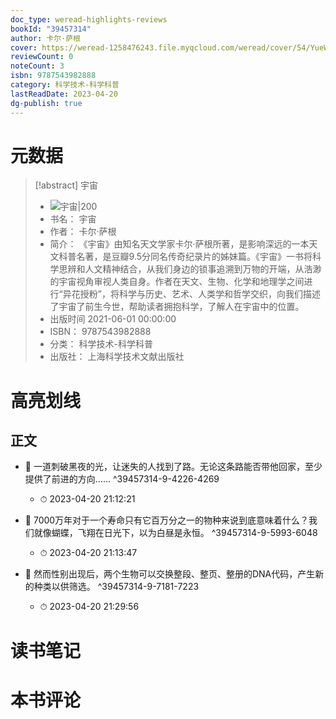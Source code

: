 ```yaml
---
doc_type: weread-highlights-reviews
bookId: "39457314"
author: 卡尔·萨根
cover: https://weread-1258476243.file.myqcloud.com/weread/cover/54/YueWen_39457314/t7_YueWen_39457314.jpg
reviewCount: 0
noteCount: 3
isbn: 9787543982888
category: 科学技术-科学科普
lastReadDate: 2023-04-20
dg-publish: true
---
```

# 元数据
> [!abstract] 宇宙
> - ![ 宇宙|200](https://weread-1258476243.file.myqcloud.com/weread/cover/54/YueWen_39457314/t7_YueWen_39457314.jpg)
> - 书名： 宇宙
> - 作者： 卡尔·萨根
> - 简介： 《宇宙》由知名天文学家卡尔·萨根所著，是影响深远的一本天文科普名著，是豆瓣9.5分同名传奇纪录片的姊妹篇。《宇宙》一书将科学思辨和人文精神结合，从我们身边的锁事追溯到万物的开端，从浩渺的宇宙视角审视人类自身。作者在天文、生物、化学和地理学之间进行“异花授粉”，将科学与历史、艺术、人类学和哲学交织，向我们描述了宇宙了前生今世，帮助读者拥抱科学，了解人在宇宙中的位置。
> - 出版时间 2021-06-01 00:00:00
> - ISBN： 9787543982888
> - 分类： 科学技术-科学科普
> - 出版社： 上海科学技术文献出版社

# 高亮划线

## 正文


- 📌 一道刺破黑夜的光，让迷失的人找到了路。无论这条路能否带他回家，至少提供了前进的方向…… ^39457314-9-4226-4269
    - ⏱ 2023-04-20 21:12:21 

- 📌 7000万年对于一个寿命只有它百万分之一的物种来说到底意味着什么？我们就像蝴蝶，飞翔在日光下，以为白昼是永恒。 ^39457314-9-5993-6048
    - ⏱ 2023-04-20 21:13:47 

- 📌 然而性别出现后，两个生物可以交换整段、整页、整册的DNA代码，产生新的种类以供筛选。 ^39457314-9-7181-7223
    - ⏱ 2023-04-20 21:29:56 
# 读书笔记

# 本书评论
